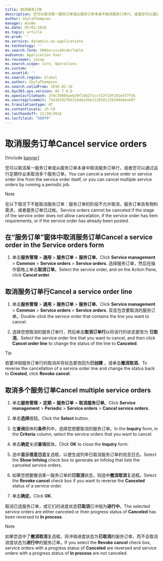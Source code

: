 ```yaml
---
title: 取消服务订单
description: 您可以取消某一服务订单或从服务订单本身中取消服务订单行，或者您可以通过运行定期作业来取消多个服务订单。
author: ShylaThompson
manager: AnnBe
ms.date: 05/01/2018
ms.topic: article
ms.prod: ''
ms.service: dynamics-ax-applications
ms.technology: ''
ms.search.form: SMAServiceOrderTable
audience: Application User
ms.reviewer: josaw
ms.search.scope: Core, Operations
ms.custom: ''
ms.assetid: ''
ms.search.region: Global
ms.author: ShylaThompson
ms.search.validFrom: 2016-02-28
ms.dyn365.ops.version: AX 7.0.0
ms.openlocfilehash: 37dc70895aeb39f19d271ccf22f19f181e5f7f56
ms.sourcegitcommit: 73e10192fb6318dee5bb1129591120199de6a487
ms.translationtype: HT
ms.contentlocale: zh-CN
ms.lasthandoff: 12/20/2018
ms.locfileid: "56079"
---
```

# <a name="cancel-service-orders"></a><span data-ttu-id="42a07-103">取消服务订单</span><span class="sxs-lookup"><span data-stu-id="42a07-103">Cancel service orders</span></span>   

[!include [banner](../includes/banner.md)]


<span data-ttu-id="42a07-104">您可以取消某一服务订单或从服务订单本身中取消服务订单行，或者您可以通过运行定期作业来取消多个服务订单。</span><span class="sxs-lookup"><span data-stu-id="42a07-104">You can cancel a service order or service order line from the service order itself, or you can cancel multiple service orders by running a periodic job.</span></span>


> [!NOTE]
> <P><span data-ttu-id="42a07-105">在以下情况下不能取消服务订单：服务订单的阶段不允许取消，服务订单具有物料需求，或者服务订单已过帐。</span><span class="sxs-lookup"><span data-stu-id="42a07-105">Service orders cannot be canceled if the stage of the service order does not allow cancelation, if the service order has item requirements, or if the service order has already been posted.</span></span></P>


## <a name="cancel-a-service-order-in-the-service-orders-form"></a><span data-ttu-id="42a07-106">在“服务订单”窗体中取消服务订单</span><span class="sxs-lookup"><span data-stu-id="42a07-106">Cancel a service order in the Service orders form</span></span>

1.  <span data-ttu-id="42a07-107">单击**服务管理** \> **通用** \> **服务订单** \> **服务订单**。</span><span class="sxs-lookup"><span data-stu-id="42a07-107">Click **Service management** \> **Common** \> **Service orders** \> **Service orders**.</span></span> <span data-ttu-id="42a07-108">选择服务订单，然后在操作窗格上单击**取消订单**。</span><span class="sxs-lookup"><span data-stu-id="42a07-108">Select the service order, and on the Action Pane, click **Cancel order**.</span></span>

## <a name="cancel-a-service-order-line"></a><span data-ttu-id="42a07-109">取消服务订单行</span><span class="sxs-lookup"><span data-stu-id="42a07-109">Cancel a service order line</span></span>

1.  <span data-ttu-id="42a07-110">单击**服务管理** \> **通用** \> **服务订单** \> **服务订单**。</span><span class="sxs-lookup"><span data-stu-id="42a07-110">Click **Service management** \> **Common** \> **Service orders** \> **Service orders**.</span></span> <span data-ttu-id="42a07-111">双击包含要取消的服务订单。</span><span class="sxs-lookup"><span data-stu-id="42a07-111">Double-click the service order that contains the line you want to cancel.</span></span>

2.  <span data-ttu-id="42a07-112">选择您想取消的服务订单行，然后单击**取消订单行**以将该行的状态更改为 **已取消**。</span><span class="sxs-lookup"><span data-stu-id="42a07-112">Select the service order line that you want to cancel, and then click **Cancel order line** to change the status of the line to **Canceled**.</span></span>


> [!TIP]
> <P><span data-ttu-id="42a07-113">若要冲销服务订单行的取消并将状态更改回为<STRONG>已创建</STRONG> ，请单击<STRONG>撤消取消</STRONG>。</span><span class="sxs-lookup"><span data-stu-id="42a07-113">To reverse the cancellation of a service order line and change the status back to <STRONG>Created</STRONG>, click <STRONG>Revoke cancel</STRONG>.</span></span></P>


## <a name="cancel-multiple-service-orders"></a><span data-ttu-id="42a07-114">取消多个服务订单</span><span class="sxs-lookup"><span data-stu-id="42a07-114">Cancel multiple service orders</span></span>

1.  <span data-ttu-id="42a07-115">单击**服务管理** \> **定期** \> **服务订单** \> **取消服务订单**。</span><span class="sxs-lookup"><span data-stu-id="42a07-115">Click **Service management** \> **Periodic** \> **Service orders** \> **Cancel service orders**.</span></span>

2.  <span data-ttu-id="42a07-116">单击**选择**按钮。</span><span class="sxs-lookup"><span data-stu-id="42a07-116">Click the **Select** button.</span></span>

3.  <span data-ttu-id="42a07-117">在**查询**窗体的**条件**列中，选择您想要取消的服务订单。</span><span class="sxs-lookup"><span data-stu-id="42a07-117">In the **Inquiry** form, in the **Criteria** column, select the service orders that you want to cancel.</span></span>

4.  <span data-ttu-id="42a07-118">单击**确定**关闭**查询**窗体。</span><span class="sxs-lookup"><span data-stu-id="42a07-118">Click **OK** to close the **Inquiry** form.</span></span>

5.  <span data-ttu-id="42a07-119">选中**显示信息日志**复选框，以便生成列举已取消服务订单的信息日志。</span><span class="sxs-lookup"><span data-stu-id="42a07-119">Select the **Show Infolog** check box to generate an Infolog that lists the canceled service orders.</span></span>

6.  <span data-ttu-id="42a07-120">如果您想要撤消某一服务订单的**已取消**状态，则选中**撤消取消**复选框。</span><span class="sxs-lookup"><span data-stu-id="42a07-120">Select the **Revoke cancel** check box if you want to reverse the **Canceled** status of a service order.</span></span>

7.  <span data-ttu-id="42a07-121">单击**确定**。</span><span class="sxs-lookup"><span data-stu-id="42a07-121">Click **OK**.</span></span>

<span data-ttu-id="42a07-122">取消已选服务订单，或它们的进度状态**已取消**已冲销为**进行中**。</span><span class="sxs-lookup"><span data-stu-id="42a07-122">The selected service orders are either canceled or their progress status of **Canceled** has been reversed to **In process**.</span></span>


> [!NOTE]
> <P><span data-ttu-id="42a07-123">如果您选中了<STRONG>撤消取消</STRONG>复选框，将冲销进度状态为<STRONG>已取消</STRONG>的服务订单，而不会取消进度状态为<STRONG>进行中</STRONG>的服务订单。</span><span class="sxs-lookup"><span data-stu-id="42a07-123">If you select the <STRONG>Revoke cancel</STRONG> check box, service orders with a progress status of <STRONG>Canceled</STRONG> are reversed and service orders with a progress status of <STRONG>In process</STRONG> are not canceled.</span></span></P>


  


